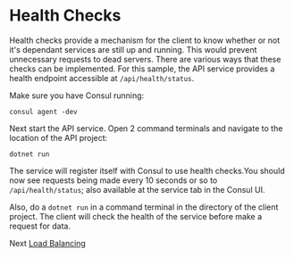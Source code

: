 # Health Checks

Health checks provide a mechanism for the client to know whether or not it's dependant services are still up and running.
This would prevent unnecessary requests to dead servers. There are various ways that these checks can be implemented. For this
sample, the API service provides a health endpoint accessible at `/api/health/status`.

Make sure you have Consul running:
```
consul agent -dev
```

Next start the API service. Open 2 command terminals and navigate to the location of the API project:
```
dotnet run
```

The service will register itself with Consul to use health checks.You should now see requests being made every 10 seconds or so to `/api/health/status`; also available at the service tab in the Consul UI.

Also, do a `dotnet run` in a command terminal in the directory of the client project. The client will check the health of the service
before make a request for data.

Next [Load Balancing](../LoadBalancing/README.MD)